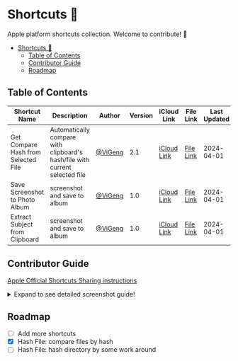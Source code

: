 # Shortcuts 🍎

Apple platform shortcuts collection.
Welcome to contribute! 🎉

- [Shortcuts 🍎](#shortcuts-)
  - [Table of Contents](#table-of-contents)
  - [Contributor Guide](#contributor-guide)
  - [Roadmap](#roadmap)


## Table of Contents

| Shortcut Name               | Description | Author                              | Version | iCloud Link                                                                      | File Link                                                   | Last Updated |
| --------------------------- | ----------- | ----------------------------------- | ------- | -------------------------------------------------------------------------------- | ----------------------------------------------------------- | ------------ |
| Get Compare Hash from Selected File | Automatically compare with clipboard's hash/file with current selected file    | [@ViGeng](https://github.com/ViGeng) | 2.1     | [iCloud Link](https://www.icloud.com/shortcuts/2d7c4caee1e043109c187fa757017e24) | [File Link](shortcuts/Get_Compare_Hash_from_Selected_File.shortcut) | 2024-04-01   |
| Save Screenshot to Photo Album | screenshot and save to album   | [@ViGeng](https://github.com/ViGeng) | 1.0     | [iCloud Link](https://www.icloud.com/shortcuts/67aa8b84140242e082fccfe02cc9c033) | [File Link](shortcuts/Save_Screenshot_to_Photo_Album.shortcut) | 2024-04-01   |
| Extract Subject from Clipboard | screenshot and save to album   | [@ViGeng](https://github.com/ViGeng) | 1.0     | [iCloud Link](https://www.icloud.com/shortcuts/f5e8c7c837274576846e5c0b05653a25) | [File Link](shortcuts/Extract_Subject_from_Clipboard.shortcut) | 2024-04-01   |



## Contributor Guide

[Apple Official Shortcuts Sharing instructions](https://support.apple.com/guide/shortcuts-mac/apdf01f8c054/mac)

<details>
<summary>Expand to see detailed screenshot guide!</summary>

1. select the shortcut you want to share
   ![alt text](assets/image.png)
2. open `File` menu on the menu bar (top left corner) and select `Export...`
   ![alt text](assets/image-1.png)
3. Choose your target path and remember to select the `For:` as Anyone
    ![alt text](assets/image-3.png)
    ![alt text](assets/image-2.png)
4. Click `Save` and you will get a `.shortcut` file
5. Finally, you can share the `.shortcut` file to others

</details>

## Roadmap

- [ ] Add more shortcuts
- [x] Hash File: compare files by hash
- [ ] Hash File: hash directory by some work around
